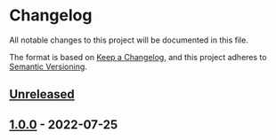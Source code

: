 # Changelog

All notable changes to this project will be documented in this file.

The format is based on [Keep a Changelog](https://keepachangelog.com/en/1.0.0/),
and this project adheres to [Semantic Versioning](https://semver.org/spec/v2.0.0.html).

## [Unreleased]

## [1.0.0] - 2022-07-25

[Unreleased]: https://github.com/patrickhayo/azr-tf-module-firewall/compare/1.0.0...HEAD

[1.0.0]: https://github.com/patrickhayo/azr-tf-module-firewall/compare/ce255d0522f468cac4f0494a68bf41e66c02eb87...1.0.0
